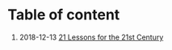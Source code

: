# Table of content

1) 2018-12-13 [21 Lessons for the 21st Century](21_Lessons_for_the_21st_Century.md)
